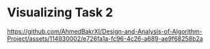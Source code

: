 # Visualizing Task 2




https://github.com/AhmedBakrXI/Design-and-Analysis-of-Algorithm-Project/assets/114930002/e726fa1a-fc96-4c26-a689-ae9f68258b2a

